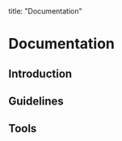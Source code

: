<frontmatter>
title: "Documentation"
</frontmatter>

<link rel="stylesheet" href="{{baseUrl}}/css/textbook.css">

<div class="website-content">

# Documentation

## Introduction
<panel header="================================================================"
    type="seamless" alt="introduction">
  <include src="introduction/index.md#main" />
</panel>

## Guidelines
<panel header="================================================================"
    type="seamless" alt="guidelines">
  <include src="guidelines/index.md#main" />
</panel>

## Tools
<panel header="================================================================"
    type="seamless" alt="tools">
  <include src="tools/index.md#main" />
</panel>

</div>
